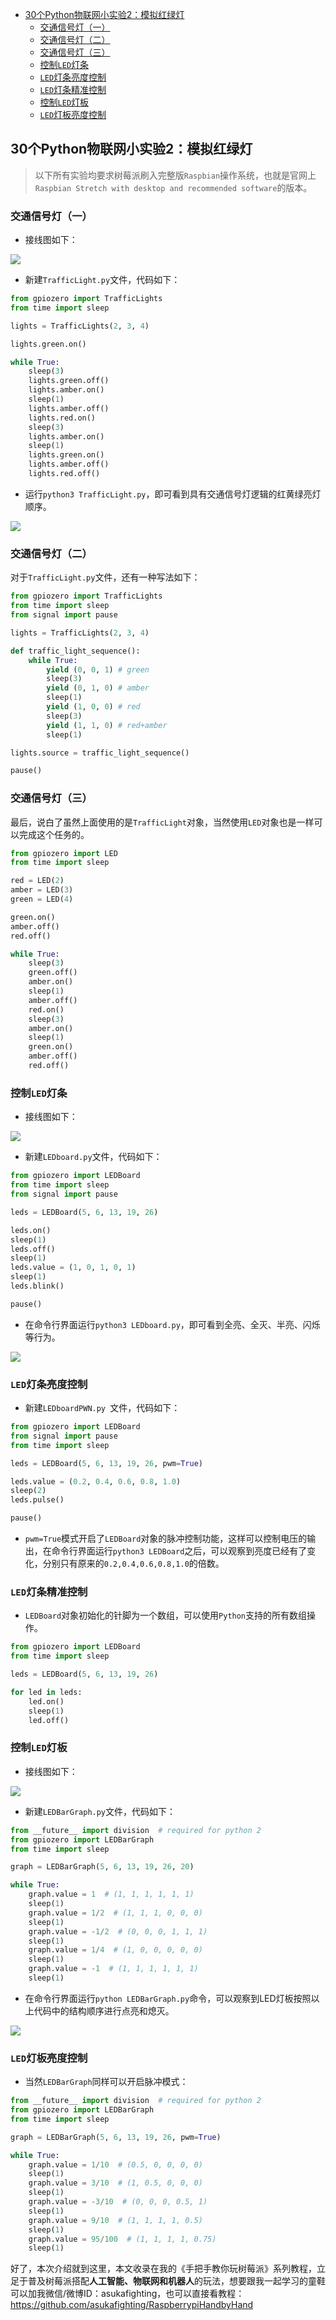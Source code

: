 
* [30个Python物联网小实验2：模拟红绿灯](#30个python物联网小实验2模拟红绿灯)
	* [交通信号灯（一）](#交通信号灯一)
	* [交通信号灯（二）](#交通信号灯二)
	* [交通信号灯（三）](#交通信号灯三)
	* [控制`LED`灯条](#控制led灯条)
	* [`LED`灯条亮度控制](#led灯条亮度控制)
	* [`LED`灯条精准控制](#led灯条精准控制)
	* [控制`LED`灯板](#控制led灯板)
	* [`LED`灯板亮度控制](#led灯板亮度控制)


## 30个Python物联网小实验2：模拟红绿灯

>以下所有实验均要求树莓派刷入完整版`Raspbian`操作系统，也就是官网上`Raspbian Stretch with desktop and recommended software`的版本。

### 交通信号灯（一）

- 接线图如下：

![](pic/0107.jpg)

- 新建`TrafficLight.py`文件，代码如下：

```py
from gpiozero import TrafficLights
from time import sleep

lights = TrafficLights(2, 3, 4)

lights.green.on()

while True:
    sleep(3)
    lights.green.off()
    lights.amber.on()
    sleep(1)
    lights.amber.off()
    lights.red.on()
    sleep(3)
    lights.amber.on()
    sleep(1)
    lights.green.on()
    lights.amber.off()
    lights.red.off()

```

- 运行`python3 TrafficLight.py`，即可看到具有交通信号灯逻辑的红黄绿亮灯顺序。

![](pic/0110.jpg)

### 交通信号灯（二）

对于`TrafficLight.py`文件，还有一种写法如下：

```py
from gpiozero import TrafficLights
from time import sleep
from signal import pause

lights = TrafficLights(2, 3, 4)

def traffic_light_sequence():
    while True:
        yield (0, 0, 1) # green
        sleep(3)
        yield (0, 1, 0) # amber
        sleep(1)
        yield (1, 0, 0) # red
        sleep(3)
        yield (1, 1, 0) # red+amber
        sleep(1)

lights.source = traffic_light_sequence()

pause()
```

### 交通信号灯（三）

最后，说白了虽然上面使用的是`TrafficLight`对象，当然使用`LED`对象也是一样可以完成这个任务的。

```py
from gpiozero import LED
from time import sleep

red = LED(2)
amber = LED(3)
green = LED(4)

green.on()
amber.off()
red.off()

while True:
    sleep(3)
    green.off()
    amber.on()
    sleep(1)
    amber.off()
    red.on()
    sleep(3)
    amber.on()
    sleep(1)
    green.on()
    amber.off()
    red.off()
```

### 控制`LED`灯条

- 接线图如下：

![](pic/0108.jpg)

- 新建`LEDboard.py`文件，代码如下：

```py
from gpiozero import LEDBoard
from time import sleep
from signal import pause

leds = LEDBoard(5, 6, 13, 19, 26)

leds.on()
sleep(1)
leds.off()
sleep(1)
leds.value = (1, 0, 1, 0, 1)
sleep(1)
leds.blink()

pause()
```

- 在命令行界面运行`python3 LEDboard.py`，即可看到全亮、全灭、半亮、闪烁等行为。

![](pic/0111.jpg)

### `LED`灯条亮度控制

- 新建`LEDboardPWN.py `文件，代码如下：

```py
from gpiozero import LEDBoard
from signal import pause
from time import sleep

leds = LEDBoard(5, 6, 13, 19, 26, pwm=True)

leds.value = (0.2, 0.4, 0.6, 0.8, 1.0)
sleep(2)
leds.pulse()

pause()
```

- `pwm=True`模式开启了`LEDBoard`对象的脉冲控制功能，这样可以控制电压的输出，在命令行界面运行`python3 LEDBoard`之后，可以观察到亮度已经有了变化，分别只有原来的`0.2,0.4,0.6,0.8,1.0`的倍数。

### `LED`灯条精准控制

- `LEDBoard`对象初始化的针脚为一个数组，可以使用`Python`支持的所有数组操作。

```py
from gpiozero import LEDBoard
from time import sleep

leds = LEDBoard(5, 6, 13, 19, 26)

for led in leds:
    led.on()
    sleep(1)
    led.off()
```
### 控制`LED`灯板

- 接线图如下：

![](pic/0109.jpg)

- 新建`LEDBarGraph.py`文件，代码如下：

```py
from __future__ import division  # required for python 2
from gpiozero import LEDBarGraph
from time import sleep

graph = LEDBarGraph(5, 6, 13, 19, 26, 20)

while True:
	graph.value = 1  # (1, 1, 1, 1, 1, 1)
	sleep(1)
	graph.value = 1/2  # (1, 1, 1, 0, 0, 0)
	sleep(1)
	graph.value = -1/2  # (0, 0, 0, 1, 1, 1)
	sleep(1)
	graph.value = 1/4  # (1, 0, 0, 0, 0, 0)
	sleep(1)
	graph.value = -1  # (1, 1, 1, 1, 1, 1)
	sleep(1)
```

- 在命令行界面运行`python LEDBarGraph.py`命令，可以观察到LED灯板按照以上代码中的结构顺序进行点亮和熄灭。

![](pic/0112.jpg)

### `LED`灯板亮度控制

- 当然`LEDBarGraph`同样可以开启脉冲模式：

```py
from __future__ import division  # required for python 2
from gpiozero import LEDBarGraph
from time import sleep

graph = LEDBarGraph(5, 6, 13, 19, 26, pwm=True)

while True:
	graph.value = 1/10  # (0.5, 0, 0, 0, 0)
	sleep(1)
	graph.value = 3/10  # (1, 0.5, 0, 0, 0)
	sleep(1)
	graph.value = -3/10  # (0, 0, 0, 0.5, 1)
	sleep(1)
	graph.value = 9/10  # (1, 1, 1, 1, 0.5)
	sleep(1)
	graph.value = 95/100  # (1, 1, 1, 1, 0.75)
	sleep(1)

```

好了，本次介绍就到这里，本文收录在我的《手把手教你玩树莓派》系列教程，立足于普及树莓派搭配**人工智能、物联网和机器人**的玩法，想要跟我一起学习的童鞋可以加我微信/微博ID：asukafighting，也可以直接看教程：https://github.com/asukafighting/RaspberrypiHandbyHand